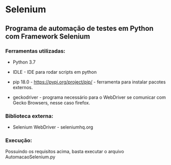 # Selenium

## Programa de automação de testes em Python com Framework Selenium

### Ferramentas utilizadas:

- Python 3.7

- IDLE - IDE para rodar scripts em python

- pip 18.0 - https://pypi.org/project/pip/ - ferramenta para instalar pacotes externos.

- geckodriver - programa necessário para o WebDriver se comunicar com Gecko Browsers, nesse caso firefox.

### Biblioteca externa:

- Selenium WebDriver - seleniumhq.org

### Execução:

Possuindo os requisitos acima, basta executar o arquivo AutomacaoSelenium.py
